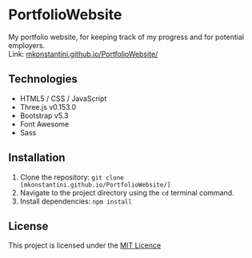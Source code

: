 # PortfolioWebsite
My portfolio website, for keeping track of my progress and for potential employers.  
Link: [mkonstantini.github.io/PortfolioWebsite/](mkonstantini.github.io/PortfolioWebsite/)

## Technologies
* HTML5 / CSS / JavaScript
* Three.js v0.153.0
* Bootstrap v5.3
* Font Awesome
* Sass

## Installation
1. Clone the repository:
   ``` git clone [mkonstantini.github.io/PortfolioWebsite/] ```
2. Navigate to the project directory using the ``` cd ``` terminal command.
3. Install dependencies:
   ``` npm install ```

## License
This project is licensed under the [MIT Licence](https://choosealicense.com/licenses/mit/)


   
   
